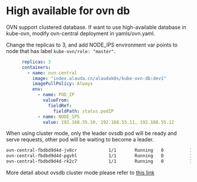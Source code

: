# High available for ovn db

OVN support clustered database. If want to use high-available database in kube-ovn,
modify ovn-central deployment in yamls/ovn.yaml.

Change the replicas to 3, and add NODE_IPS environment var points to node that has label `kube-ovn/role: "master"`.
```yaml
      replicas: 3
      containers:
        - name: ovn-central
          image: "index.alauda.cn/alaudak8s/kube-ovn-db:dev1"
          imagePullPolicy: Always
          env:
            - name: POD_IP
              valueFrom:
                fieldRef:
                  fieldPath: status.podIP
            - name: NODE_IPS
              value: 192.168.55.10, 192.168.55.11, 192.168.55.12
```

When using cluster mode, only the leader ovsdb pod will be ready and serve requests, other pod will be waiting to become a leader.

```bash
ovn-central-fbdbd9d4d-jv8cr            1/1       Running   0          19h      
ovn-central-fbdbd9d4d-pgvhl            1/1       Running   0          19h      
ovn-central-fbdbd9d4d-rk2c7            1/1       Running   0          19h     
```

More detail about ovsdb cluster mode please refer to [this link](http://docs.openvswitch.org/en/latest/ref/ovsdb.7/#clustered-database-service-model)
